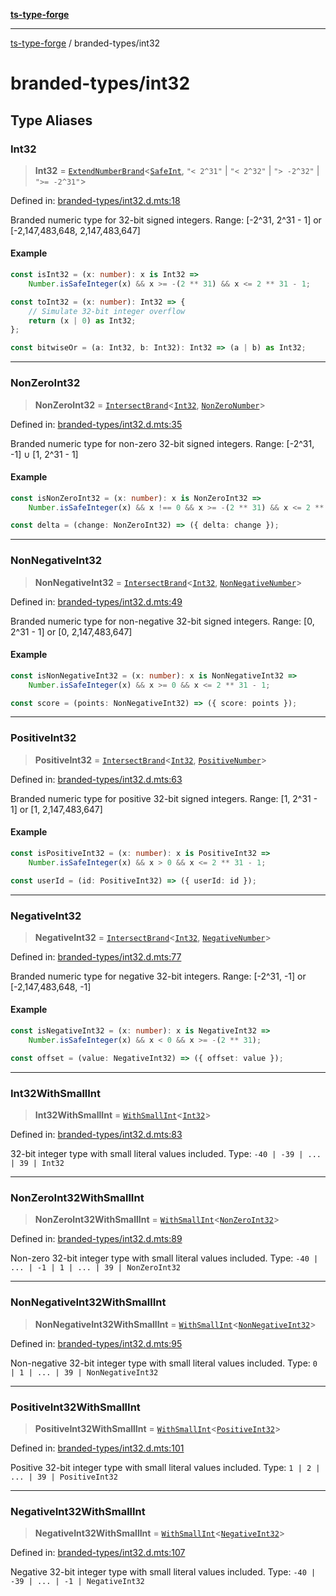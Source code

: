 [**ts-type-forge**](../README.md)

---

[ts-type-forge](../README.md) / branded-types/int32

# branded-types/int32

## Type Aliases

### Int32

> **Int32** = [`ExtendNumberBrand`](brand/namespaces/TSTypeForgeInternals/README.md#extendnumberbrand)\<[`SafeInt`](safe-int.md#safeint), `"< 2^31"` \| `"< 2^32"` \| `"> -2^32"` \| `">= -2^31"`\>

Defined in: [branded-types/int32.d.mts:18](https://github.com/noshiro-pf/ts-type-forge/blob/main/src/branded-types/int32.d.mts#L18)

Branded numeric type for 32-bit signed integers.
Range: [-2^31, 2^31 - 1] or [-2,147,483,648, 2,147,483,647]

#### Example

```ts
const isInt32 = (x: number): x is Int32 =>
    Number.isSafeInteger(x) && x >= -(2 ** 31) && x <= 2 ** 31 - 1;

const toInt32 = (x: number): Int32 => {
    // Simulate 32-bit integer overflow
    return (x | 0) as Int32;
};

const bitwiseOr = (a: Int32, b: Int32): Int32 => (a | b) as Int32;
```

---

### NonZeroInt32

> **NonZeroInt32** = [`IntersectBrand`](brand/README.md#intersectbrand)\<[`Int32`](#int32), [`NonZeroNumber`](core.md#nonzeronumber)\>

Defined in: [branded-types/int32.d.mts:35](https://github.com/noshiro-pf/ts-type-forge/blob/main/src/branded-types/int32.d.mts#L35)

Branded numeric type for non-zero 32-bit signed integers.
Range: [-2^31, -1] ∪ [1, 2^31 - 1]

#### Example

```ts
const isNonZeroInt32 = (x: number): x is NonZeroInt32 =>
    Number.isSafeInteger(x) && x !== 0 && x >= -(2 ** 31) && x <= 2 ** 31 - 1;

const delta = (change: NonZeroInt32) => ({ delta: change });
```

---

### NonNegativeInt32

> **NonNegativeInt32** = [`IntersectBrand`](brand/README.md#intersectbrand)\<[`Int32`](#int32), [`NonNegativeNumber`](core.md#nonnegativenumber)\>

Defined in: [branded-types/int32.d.mts:49](https://github.com/noshiro-pf/ts-type-forge/blob/main/src/branded-types/int32.d.mts#L49)

Branded numeric type for non-negative 32-bit signed integers.
Range: [0, 2^31 - 1] or [0, 2,147,483,647]

#### Example

```ts
const isNonNegativeInt32 = (x: number): x is NonNegativeInt32 =>
    Number.isSafeInteger(x) && x >= 0 && x <= 2 ** 31 - 1;

const score = (points: NonNegativeInt32) => ({ score: points });
```

---

### PositiveInt32

> **PositiveInt32** = [`IntersectBrand`](brand/README.md#intersectbrand)\<[`Int32`](#int32), [`PositiveNumber`](core.md#positivenumber)\>

Defined in: [branded-types/int32.d.mts:63](https://github.com/noshiro-pf/ts-type-forge/blob/main/src/branded-types/int32.d.mts#L63)

Branded numeric type for positive 32-bit signed integers.
Range: [1, 2^31 - 1] or [1, 2,147,483,647]

#### Example

```ts
const isPositiveInt32 = (x: number): x is PositiveInt32 =>
    Number.isSafeInteger(x) && x > 0 && x <= 2 ** 31 - 1;

const userId = (id: PositiveInt32) => ({ userId: id });
```

---

### NegativeInt32

> **NegativeInt32** = [`IntersectBrand`](brand/README.md#intersectbrand)\<[`Int32`](#int32), [`NegativeNumber`](core.md#negativenumber)\>

Defined in: [branded-types/int32.d.mts:77](https://github.com/noshiro-pf/ts-type-forge/blob/main/src/branded-types/int32.d.mts#L77)

Branded numeric type for negative 32-bit integers.
Range: [-2^31, -1] or [-2,147,483,648, -1]

#### Example

```ts
const isNegativeInt32 = (x: number): x is NegativeInt32 =>
    Number.isSafeInteger(x) && x < 0 && x >= -(2 ** 31);

const offset = (value: NegativeInt32) => ({ offset: value });
```

---

### Int32WithSmallInt

> **Int32WithSmallInt** = [`WithSmallInt`](small-int.md#withsmallint)\<[`Int32`](#int32)\>

Defined in: [branded-types/int32.d.mts:83](https://github.com/noshiro-pf/ts-type-forge/blob/main/src/branded-types/int32.d.mts#L83)

32-bit integer type with small literal values included.
Type: `-40 | -39 | ... | 39 | Int32`

---

### NonZeroInt32WithSmallInt

> **NonZeroInt32WithSmallInt** = [`WithSmallInt`](small-int.md#withsmallint)\<[`NonZeroInt32`](#nonzeroint32)\>

Defined in: [branded-types/int32.d.mts:89](https://github.com/noshiro-pf/ts-type-forge/blob/main/src/branded-types/int32.d.mts#L89)

Non-zero 32-bit integer type with small literal values included.
Type: `-40 | ... | -1 | 1 | ... | 39 | NonZeroInt32`

---

### NonNegativeInt32WithSmallInt

> **NonNegativeInt32WithSmallInt** = [`WithSmallInt`](small-int.md#withsmallint)\<[`NonNegativeInt32`](#nonnegativeint32)\>

Defined in: [branded-types/int32.d.mts:95](https://github.com/noshiro-pf/ts-type-forge/blob/main/src/branded-types/int32.d.mts#L95)

Non-negative 32-bit integer type with small literal values included.
Type: `0 | 1 | ... | 39 | NonNegativeInt32`

---

### PositiveInt32WithSmallInt

> **PositiveInt32WithSmallInt** = [`WithSmallInt`](small-int.md#withsmallint)\<[`PositiveInt32`](#positiveint32)\>

Defined in: [branded-types/int32.d.mts:101](https://github.com/noshiro-pf/ts-type-forge/blob/main/src/branded-types/int32.d.mts#L101)

Positive 32-bit integer type with small literal values included.
Type: `1 | 2 | ... | 39 | PositiveInt32`

---

### NegativeInt32WithSmallInt

> **NegativeInt32WithSmallInt** = [`WithSmallInt`](small-int.md#withsmallint)\<[`NegativeInt32`](#negativeint32)\>

Defined in: [branded-types/int32.d.mts:107](https://github.com/noshiro-pf/ts-type-forge/blob/main/src/branded-types/int32.d.mts#L107)

Negative 32-bit integer type with small literal values included.
Type: `-40 | -39 | ... | -1 | NegativeInt32`
